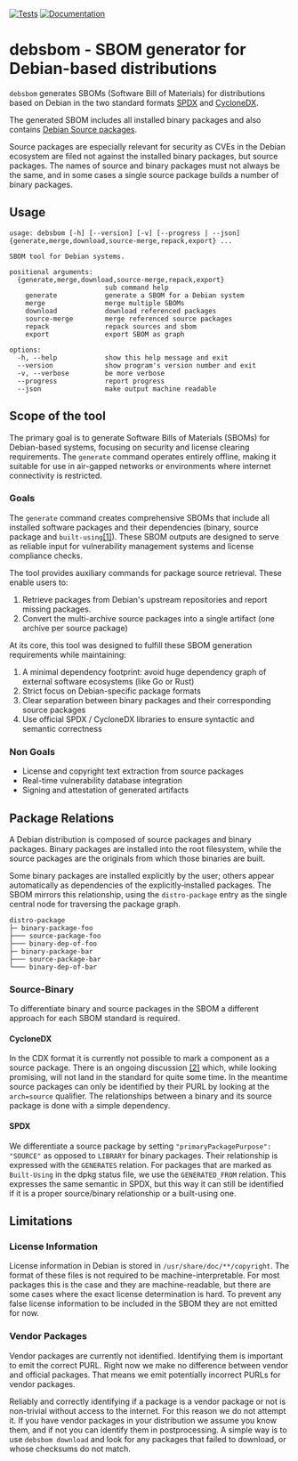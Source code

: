 [![Tests](https://github.com/siemens/debsbom/actions/workflows/test.yml/badge.svg)](https://github.com/siemens/debsbom/actions/workflows/test.yml)
[![Documentation](https://github.com/siemens/debsbom/actions/workflows/docs.yml/badge.svg)](https://siemens.github.io/debsbom)

# debsbom - SBOM generator for Debian-based distributions

`debsbom` generates SBOMs (Software Bill of Materials) for distributions based on Debian in the two standard formats [SPDX](https://www.spdx.org) and [CycloneDX](https://www.cyclonedx.org).

The generated SBOM includes all installed binary packages and also contains [Debian Source packages](https://www.debian.org/doc/debian-policy/ch-source.html).

Source packages are especially relevant for security as CVEs in the Debian ecosystem are filed not against the installed binary packages, but source packages. The names of source and binary packages must not always be the same, and in some cases a single source package builds a number of binary packages.

## Usage

```
usage: debsbom [-h] [--version] [-v] [--progress | --json] {generate,merge,download,source-merge,repack,export} ...

SBOM tool for Debian systems.

positional arguments:
  {generate,merge,download,source-merge,repack,export}
                        sub command help
    generate            generate a SBOM for a Debian system
    merge               merge multiple SBOMs
    download            download referenced packages
    source-merge        merge referenced source packages
    repack              repack sources and sbom
    export              export SBOM as graph

options:
  -h, --help            show this help message and exit
  --version             show program's version number and exit
  -v, --verbose         be more verbose
  --progress            report progress
  --json                make output machine readable
```

## Scope of the tool

The primary goal is to generate Software Bills of Materials (SBOMs) for Debian-based systems, focusing on security and license clearing requirements.
The `generate` command operates entirely offline, making it suitable for use in air-gapped networks or environments where internet connectivity is restricted.

### Goals

The `generate` command creates comprehensive SBOMs that include all installed software packages and their dependencies (binary, source package and
`built-using`[[1]](https://www.debian.org/doc/debian-policy/ch-relationships.html#s-built-using)).
These SBOM outputs are designed to serve as reliable input for vulnerability management systems and license compliance checks.

The tool provides auxiliary commands for package source retrieval. These enable users to:
1. Retrieve packages from Debian's upstream repositories and report missing packages.
2. Convert the multi-archive source packages into a single artifact (one archive per source package)

At its core, this tool was designed to fulfill these SBOM generation requirements while maintaining:
1. A minimal dependency footprint: avoid huge dependency graph of external software ecosystems (like Go or Rust)
2. Strict focus on Debian-specific package formats
3. Clear separation between binary packages and their corresponding source packages
4. Use official SPDX / CycloneDX libraries to ensure syntactic and semantic correctness

### Non Goals

- License and copyright text extraction from source packages
- Real-time vulnerability database integration
- Signing and attestation of generated artifacts

## Package Relations

A Debian distribution is composed of source packages and binary packages.
Binary packages are installed into the root filesystem, while the source packages are the originals from which those binaries are built.

Some binary packages are installed explicitly by the user; others appear automatically as dependencies of the explicitly‑installed packages.
The SBOM mirrors this relationship, using the `distro-package` entry as the single central node for traversing the package graph.

```
distro-package
├─ binary-package-foo
├─── source-package-foo
├─── binary-dep-of-foo
├─ binary-package-bar
├─── source-package-bar
└─── binary-dep-of-bar
```

### Source-Binary

To differentiate binary and source packages in the SBOM a different approach for each SBOM standard is required.

#### CycloneDX

In the CDX format it is currently not possible to mark a component as a source package. There is an ongoing discussion [[2]](https://github.com/CycloneDX/specification/issues/612) which, while looking promising, will not land in the standard for quite some time. In the meantime source packages can only be identified by their PURL by looking at the `arch=source` qualifier. The relationships between a binary and its source package is done with a simple dependency.

#### SPDX

We differentiate a source package by setting `"primaryPackagePurpose": "SOURCE"` as opposed to `LIBRARY` for binary packages. Their relationship is expressed with the `GENERATES` relation. For packages that are marked as `Built-Using` in the dpkg status file, we use the `GENERATED_FROM` relation. This expresses the same semantic in SPDX, but this way it can still be identified if it is a proper source/binary relationship or a built-using one.

## Limitations

### License Information

License information in Debian is stored in `/usr/share/doc/**/copyright`. The format of these files is not required to be machine-interpretable. For most packages this is the case and they are machine-readable, but there are some cases where the exact license determination is hard.
To prevent any false license information to be included in the SBOM they are not emitted for now.

### Vendor Packages

Vendor packages are currently not identified. Identifying them is important to emit the correct PURL. Right now we make no difference between vendor and official packages. That means we emit potentially incorrect PURLs for vendor packages.

Reliably and correctly identifying if a package is a vendor package or not is non-trivial without access to the internet. For this reason we do not attempt it. If you have vendor packages in your distribution we assume you know them, and if not you can identify them in postprocessing. A simple way is to use `debsbom download` and look for any packages that failed to download, or whose checksums do not match.
